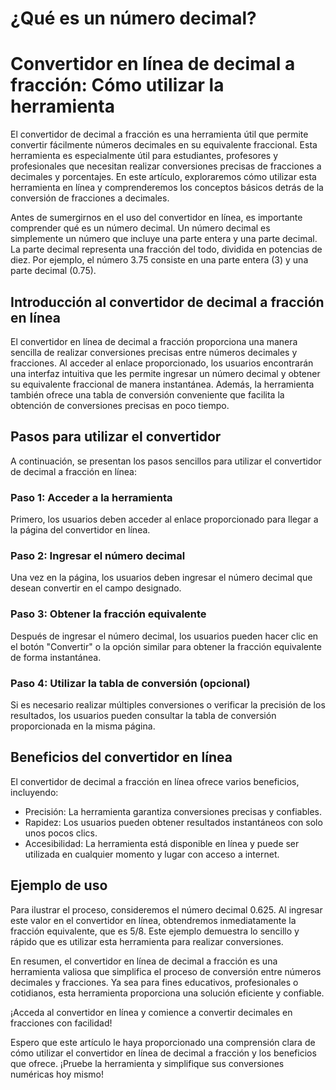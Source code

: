¿Qué es un número decimal?
==========================

Convertidor en línea de decimal a fracción: Cómo utilizar la herramienta
========================================================================

El convertidor de decimal a fracción es una herramienta útil que permite convertir fácilmente números decimales en su equivalente fraccional. Esta herramienta es especialmente útil para estudiantes, profesores y profesionales que necesitan realizar conversiones precisas de fracciones a decimales y porcentajes. En este artículo, exploraremos cómo utilizar esta herramienta en línea y comprenderemos los conceptos básicos detrás de la conversión de fracciones a decimales.

Antes de sumergirnos en el uso del convertidor en línea, es importante comprender qué es un número decimal. Un número decimal es simplemente un número que incluye una parte entera y una parte decimal. La parte decimal representa una fracción del todo, dividida en potencias de diez. Por ejemplo, el número 3.75 consiste en una parte entera (3) y una parte decimal (0.75).

Introducción al convertidor de decimal a fracción en línea
----------------------------------------------------------

El convertidor en línea de decimal a fracción proporciona una manera sencilla de realizar conversiones precisas entre números decimales y fracciones. Al acceder al enlace proporcionado, los usuarios encontrarán una interfaz intuitiva que les permite ingresar un número decimal y obtener su equivalente fraccional de manera instantánea. Además, la herramienta también ofrece una tabla de conversión conveniente que facilita la obtención de conversiones precisas en poco tiempo.

Pasos para utilizar el convertidor
----------------------------------

A continuación, se presentan los pasos sencillos para utilizar el convertidor de decimal a fracción en línea:

### Paso 1: Acceder a la herramienta

Primero, los usuarios deben acceder al enlace proporcionado para llegar a la página del convertidor en línea.

### Paso 2: Ingresar el número decimal

Una vez en la página, los usuarios deben ingresar el número decimal que desean convertir en el campo designado.

### Paso 3: Obtener la fracción equivalente

Después de ingresar el número decimal, los usuarios pueden hacer clic en el botón "Convertir" o la opción similar para obtener la fracción equivalente de forma instantánea.

### Paso 4: Utilizar la tabla de conversión (opcional)

Si es necesario realizar múltiples conversiones o verificar la precisión de los resultados, los usuarios pueden consultar la tabla de conversión proporcionada en la misma página.

Beneficios del convertidor en línea
-----------------------------------

El convertidor de decimal a fracción en línea ofrece varios beneficios, incluyendo:

- Precisión: La herramienta garantiza conversiones precisas y confiables.
- Rapidez: Los usuarios pueden obtener resultados instantáneos con solo unos pocos clics.
- Accesibilidad: La herramienta está disponible en línea y puede ser utilizada en cualquier momento y lugar con acceso a internet.

Ejemplo de uso
--------------

Para ilustrar el proceso, consideremos el número decimal 0.625. Al ingresar este valor en el convertidor en línea, obtendremos inmediatamente la fracción equivalente, que es 5/8. Este ejemplo demuestra lo sencillo y rápido que es utilizar esta herramienta para realizar conversiones.

En resumen, el convertidor en línea de decimal a fracción es una herramienta valiosa que simplifica el proceso de conversión entre números decimales y fracciones. Ya sea para fines educativos, profesionales o cotidianos, esta herramienta proporciona una solución eficiente y confiable.

¡Acceda al convertidor en línea y comience a convertir decimales en fracciones con facilidad!

Espero que este artículo le haya proporcionado una comprensión clara de cómo utilizar el convertidor en línea de decimal a fracción y los beneficios que ofrece. ¡Pruebe la herramienta y simplifique sus conversiones numéricas hoy mismo!